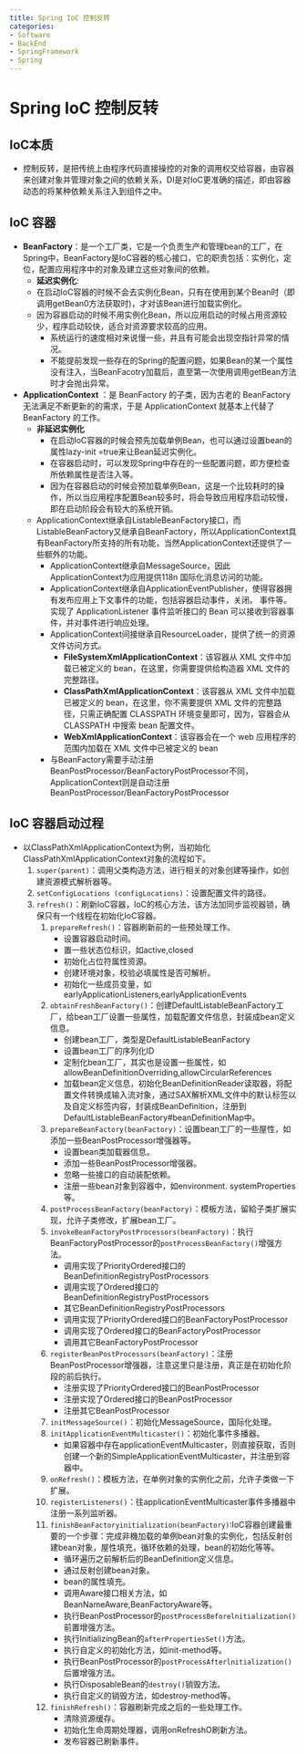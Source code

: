 ```yaml
---
title: Spring IoC 控制反转
categories:
- Software
- BackEnd
- SpringFramework
- Spring
---
```

# Spring IoC 控制反转

## IoC本质

- 控制反转，是把传统上由程序代码直接操控的对象的调用权交给容器，由容器来创建对象并管理对象之间的依赖关系，DI是对IoC更准确的描述，即由容器动态的将某种依赖关系注入到组件之中。

## IoC 容器

- **BeanFactory**：是一个工厂类，它是一个负责生产和管理bean的工厂，在Spring中，BeanFactory是IoC容器的核心接口，它的职责包括：实例化，定位，配置应用程序中的对象及建立这些对象间的依赖。
    - **延迟实例化**:
    - 在启动IoC容器的时候不会去实例化Bean，只有在使用到某个Bean时（即调用getBean0方法获取时)，才对该Bean进行加载实例化。
    - 因为容器启动的时候不用实例化Bean，所以应用启动的时候占用资源较少，程序启动较快，适合对资源要求较高的应用。
        - 系统运行的速度相对来说慢一些，井且有可能会出现空指针异常的情况。
        - 不能提前发现一些存在的Spring的配置问题，如果Bean的某一个属性没有注入，当BeanFacotry加载后，直至第一次使用调用getBean方法时才会抛出异常。
- **ApplicationContext** ：是 BeanFactory 的子类，因为古老的 BeanFactory 无法满足不断更新的的需求，于是 ApplicationContext 就基本上代替了 BeanFactory 的工作。
    - **非延迟实例化**
        - 在启动IoC容器的时候会预先加载单例Bean，也可以通过设置bean的属性lazy-init =true来让Bean延迟实例化。
        - 在容器启动时，可以发现Spring中存在的一些配置问题，即方便检查所依赖属性是否注入等。
        - 因为在容器启动的时候会预加载单例Bean，这是一个比较耗时的操作，所以当应用程序配置Bean较多时，将会导致应用程序启动较慢，即在启动阶段会有较大的系统开销。
    - ApplicationContext继承自ListableBeanFactory接口，而ListableBeanFactory又继承自BeanFactory，所以ApplicationContext具有BeanFactory所支持的所有功能，当然ApplicationContext还提供了一些额外的功能。
        - ApplicationContext继承自MessageSource，因此ApplicationContext为应用提供118n 国际化消息访问的功能。
        - ApplicationContext继承自ApplicationEventPublisher，使得容器拥有发布应用上下文事件的功能，包括容器启动事件，关闭。
            事件等。实现了 ApplicationListener 事件监听接口的 Bean 可以接收到容器事件，并对事件进行响应处理。
        - ApplicationContext间接继承自ResourceLoader，提供了统一的资源文件访问方式。
            - **FileSystemXmlApplicationContext**：该容器从 XML 文件中加载已被定义的 bean，在这里，你需要提供给构造器 XML 文件的完整路径。
            - **ClassPathXmlApplicationContext**：该容器从 XML 文件中加载已被定义的 bean，在这里，你不需要提供 XML 文件的完整路径，只需正确配置 CLASSPATH 环境变量即可，因为，容器会从 CLASSPATH 中搜索 bean 配置文件。
            - **WebXmlApplicationContext**：该容器会在一个 web 应用程序的范围内加载在 XML 文件中已被定义的 bean
        - 与BeanFactory需要手动注册BeanPostProcessor/BeanFactoryPostProcessor不同，ApplicationContext则是自动注册BeanPostProcessor/BeanFactoryPostProcessor

## IoC 容器启动过程

- 以ClassPathXmlApplicationContext为例，当初始化ClassPathXmlApplicationContext对象的流程如下。
    1. `super(parent)`：调用父类构造方法，进行相关的对象创建等操作，如创建资源模式解析器等。
    2. `setConfigLocations (configLocations)`：设置配置文件的路径。
    3. `refresh()`：刷新IoC容器，IoC的核心方法，该方法加同步监视器锁，确保只有一个线程在初始化IoC容器。
        1. `prepareRefresh()`：容器刷新前的一些预处理工作。
            - 设置容器启动时间。
            - 置一些状态位标识，如active,closed
            - 初始化占位符属性资源。
            - 创建环境对象，校验必填属性是否可解析。
            -  初始化一些成员变量，如earlyApplicationListeners,earlyApplicationEvents
        2. `obtainFreshBeanFactory()`：创建DefaultListableBeanFactory工厂，给bean工厂设置一些属性，加载配置文件信息，封装成bean定义信息。
            - 创建bean工厂，类型是DefaultListableBeanFactory
            - 设置bean工厂的序列化ID
            - 定制化bean工厂，其实也是设置一些属性，如allowBeanDefinitionOverriding,allowCircularReferences
            - 加载bean定义信息，初始化BeanDefinitionReader读取器，将配置文件转换成输入流对象，通过SAX解析XML文件中的默认标签以及自定义标签内容，封装成BeanDefinition，注册到DefaultListableBeanFactory#beanDefinitionMap中。
        3. `prepareBeanFactory(beanFactory)`：设置bean工厂的一些屋性，如添加一些BeanPostProcessor增强器等。
            - 设置bean类加载器信息。
            - 添加一些BeanPostProcessor增强器。
            - 忽略一些接口的自动装配依赖。
            - 注册一些bean对象到容器中，如environment. systemProperties等。
        4. `postProcessBeanFactory(beanFactory)`：模板方法，留給子类扩展实现，允许子类修改，扩展bean工厂。
        5. `invokeBeanFactoryPostProcessors(beanFactory)`：执行BeanFactoryPostProcessor的`postProcessBeanFactory()`增强方法。
            - 调用实现了PriorityOrdered接口的BeanDefinitionRegistryPostProcessors
            - 调用实现了Ordered接口的BeanDefinitionRegistryPostProcessors
            - 其它BeanDefinitionRegistryPostProcessors
            - 调用实现了PriorityOrdered接口的BeanFactoryPostProcessor
            - 调用实现了Ordered接口的BeanFactoryPostProcessor
            - 调用其它BeanFactoryPostProcessor
        6. `registerBeanPostProcessors(beanFactory)`：注册BeanPostProcessor增强器，注意这里只是注册，真正是在初始化阶段的前后执行。
            - 注册实现了PriorityOrdered接口的BeanPostProcessor
            - 注册实现了Ordered接口的BeanPostProcessor
            - 注册其它BeanPostProcessor
        7. `initMessageSource()`：初始化MessageSource，国际化处理。
        8. `initApplicationEventMulticaster()`：初始化事件多播器。
            - 如果容器中存在applicationEventMulticaster，则直接获取，否则创建一个新的SimpleApplicationEventMulticaster，并注册到容器中。
        9. `onRefresh()`：模板方法，在单例对象的实例化之前，允许子类做一下扩展。
        10. `registerListeners()`：往applicationEventMulticaster事件多播器中注册一系列监听器。
        11. `finishBeanFactoryinitialization(beanFactory)`:IoC容器创建最重要的一个步骤：完成非機加载的单例bean对象的实例化，包括反射创建bean对象，屋性填充，循环依赖的处理，bean的初始化等等。
            - 循环遍历之前解析后的BeanDefinition定义信息。
            - 通过反射创建bean对象。
            - bean的属性填充。
            - 调用Aware接口相关方法，如BeanNameAware,BeanFactoryAware等。
            - 执行BeanPostProcessor的`postProcessBeforelnitialization()`前置增强方法。
            - 执行InitializingBean的`afterPropertiesSet()`方法。
            - 执行自定义的初始化方法，如init-method等。
            - 执行BeanPostProcessor的`postProcessAfterlnitialization()`后置增强方法。
            - 执行DisposableBean的`destroy()`销毁方法。
            - 执行自定义的销毁方法，如destroy-method等。
        12. `finishRefresh()`：容器刷新完成之后的一些处理工作。
            - 清除资源缓存。
            - 初始化生命周期处理器，调用onRefreshO刷新方法。
            - 发布容器已刷新事件。
